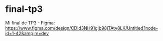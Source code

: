# final-tp3
Mi final de TP3 - Figma: https://www.figma.com/design/CDId3NH91gIb98jTAty8LK/Untitled?node-id=1-42&amp;m=dev
